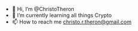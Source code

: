 - 👋 Hi, I’m @ChristoTheron
- 🌱 I’m currently learning all things Crypto
- 📫 How to reach me christo.r.theron@gmail.com

<!---
ChristoTheron/ChristoTheron is a ✨ special ✨ repository because its `README.md` (this file) appears on your GitHub profile.
You can click the Preview link to take a look at your changes.
--->
